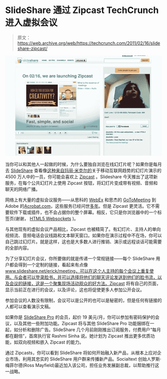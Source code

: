 # SlideShare 通过 Zipcast TechCrunch 进入虚拟会议

> 原文：<https://web.archive.org/web/https://techcrunch.com/2011/02/16/slideshare-zipcast/>

![](img/8ac4f92c0b7cf28a02f0e789f3465a88.png)

当你可以和其他人一起做的时候，为什么要独自浏览在线幻灯片呢？如果你是每月去 [SlideShare](https://web.archive.org/web/20230203022854/http://www.slideshare.net/) 查看像[这种来自玛丽·米克尔的](https://web.archive.org/web/20230203022854/http://www.slideshare.net/kleinerperkins/kpcb-top-10-mobile-trends-feb-2011)关于移动互联网趋势的幻灯片演示的 4500 万人中的一员，你可能会喜欢上 [Zipcast](https://web.archive.org/web/20230203022854/http://www.slideshare.net/zipcast) 。Slideshare 今天推出了这项新服务，在每个公共幻灯片上使用 Zipcast 按钮，将幻灯片变成带有视频、音频和聊天的网络广播。

网络上有大量的虚拟会议服务——从思科的 [WebEx](https://web.archive.org/web/20230203022854/http://www.webex.com/) 和思杰的 [GoToMeeting](https://web.archive.org/web/20230203022854/https://www3.gotomeeting.com/) 到 Adobe 的[Acrobat.com](https://web.archive.org/web/20230203022854/https://acrobat.com/)，这些服务已经问世[多年](https://web.archive.org/web/20230203022854/https://techcrunch.com/2008/06/01/adobe-combines-online-word-processing-file-sharing-and-meetings-with-the-launch-of-acrobatcom/)。但是 Zipcast 更灵活。它不需要软件下载或插件，也不会占据你的整个屏幕。相反，它只是你浏览器中的一个标签页(谢谢， [HTML5 Websockets](https://web.archive.org/web/20230203022854/http://www.slideshare.net/ffdead/the-html5-websocket-api) )。

与其他现有的虚拟会议产品相比，Zipcast 也被精简了。有幻灯片、主持人的单向视频流、音频电话会议线路和文本聊天窗口。如果你在演示过程中不在场，你可以自己跳过幻灯片。就是这样，这也是大多数人进行推销、演示或远程谈话可能需要的全部内容。

为了分享幻灯片会议，你所要做的就是传递一个常规链接——每个 SlideShare 用户都会得到一个定制的链接，看起来有点像 www.slideshare.net/erick/meeting，可以在这个人主持的每个会议上重复使用。与会者可以登录脸书，并可以选择将他们的聊天评论发送到他们的脸书流，以及会议的链接，这是一个聚集现场活动观众的好方法。Zipcast 将有自己的页面，显示当前正在进行的会议，以及评论，这也将促使更多人参加公开会议。

参加会议的人数没有限制，会议可以是公开的也可以是秘密的，但是任何有链接的人都可以查看演示文稿。

如果你是 [SlideShare Pro](https://web.archive.org/web/20230203022854/http://www.slideshare.net/business/premium/plans?cmp_src=main_nav) 的会员，起价 19 美元/月，你可以参加有密码保护的会议，以及其他一些附加功能。Zipcast 将与其他 SlideShare Pro 功能捆绑在一起，如分析和删除广告。SlideShare 几个月前刚刚推出订阅服务，付费用户“每月都在翻倍”，首席执行官 Rashmi Sinha 说。她计划为 Zipcast 推出更多优质功能，如双向视频和嵌入 Zipcast 的能力。

通过 Zipcasts，你可以看到 SlideShare 将如何开始融入新产品，从根本上应对企业市场，利用其忠实的 SlideShare 用户群来传播新产品。Socialtext 创始人罗斯·梅菲尔德(Ross Mayfield)最近加入该公司，担任业务发展副总裁，以帮助推行这一战略。